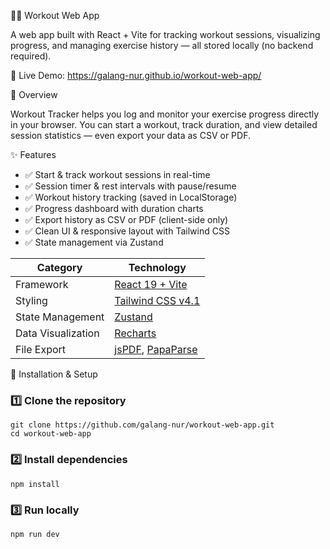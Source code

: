🏋️‍♂️ Workout Web App

A web app built with React + Vite for tracking workout sessions, visualizing progress, and managing exercise history — all stored locally (no backend required).

🚀 Live Demo: https://galang-nur.github.io/workout-web-app/

🧭 Overview

Workout Tracker helps you log and monitor your exercise progress directly in your browser.
You can start a workout, track duration, and view detailed session statistics — even export your data as CSV or PDF.

✨ Features

- ✅ Start & track workout sessions in real-time  
- ✅ Session timer & rest intervals with pause/resume  
- ✅ Workout history tracking (saved in LocalStorage)  
- ✅ Progress dashboard with duration charts  
- ✅ Export history as CSV or PDF (client-side only)  
- ✅ Clean UI & responsive layout with Tailwind CSS  
- ✅ State management via Zustand  

| Category           | Technology                                                                         |
| ------------------ | ---------------------------------------------------------------------------------- |
| Framework          | [React 19 + Vite](https://vitejs.dev)                                              |
| Styling            | [Tailwind CSS v4.1](https://tailwindcss.com)                                       |
| State Management   | [Zustand](https://github.com/pmndrs/zustand)                                       |
| Data Visualization | [Recharts](https://recharts.org/en-US)                                             |
| File Export        | [jsPDF](https://github.com/parallax/jsPDF), [PapaParse](https://www.papaparse.com) |

🧰 Installation & Setup

### 1️⃣ Clone the repository
```
git clone https://github.com/galang-nur/workout-web-app.git
cd workout-web-app
```

### 2️⃣ Install dependencies
```
npm install
```

### 3️⃣ Run locally
```
npm run dev
```

